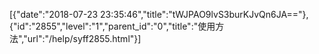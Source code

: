 [{"date":"2018-07-23 23:35:46","title":"tWJPAO9lvS3burKJvQn6JA=="},{"id":"2855","level":"1","parent_id":"0","title":"使用方法","url":"/help/syff2855.html"}]